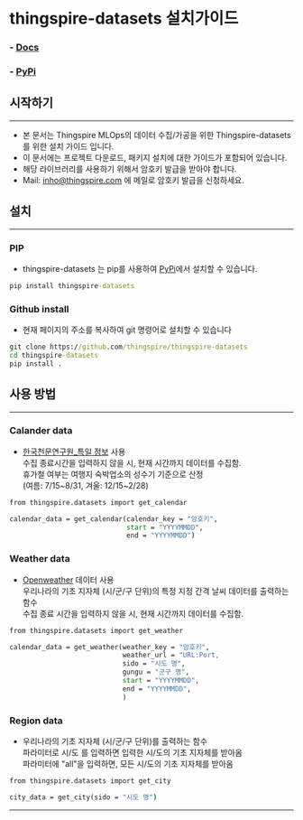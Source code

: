 # thingspire-datasets 설치가이드

### - [Docs]()

### - [PyPi](https://pypi.org/project/thingspire-datasets/)

## 시작하기

---

 - 본 문서는 Thingspire MLOps의 데이터 수집/가공을 위한 Thingspire-datasets를 위한 설치 가이드 입니다.
 - 이 문서에는 프로젝트 다운로드, 패키지 설치에 대한 가이드가 포함되어 있습니다.
 - 해당 라이브러리를 사용하기 위해서 암호키 발급을 받아야 합니다.
 - Mail: inho@thingspire.com 에 메일로 암호키 발급을 신청하세요.

## 설치

---

### PIP

   - thingspire-datasets 는 pip를 사용하여 [PyPi]((https://pypi.org/project/thingspire-datasets/))에서 설치할 수 있습니다.

```cmd 
pip install thingspire-datasets
```

### Github install

   - 현재 페이지의 주소를 복사하여 git 명령어로 설치할 수 있습니다

```cmd 
git clone https://github.com/thingspire/thingspire-datasets
cd thingspire-datasets
pip install .
```


## 사용 방법

---

### Calander data

   - [한국천문연구원_특일 정보](https://www.data.go.kr/data/15012690/openapi.do) 사용 <br>
    수집 종료시간을 입력하지 않을 시, 현재 시간까지 데이터를 수집함. <br>
    휴가철 여부는 여행지 숙박업소의 성수기 기준으로 산정 <br>
    (여름: 7/15~8/31, 겨울: 12/15~2/28) <br>

```cmd 
from thingspire.datasets import get_calendar

calendar_data = get_calendar(calendar_key = "암호키",
                             start = "YYYYMMDD", 
                             end = "YYYYMMDD")
```

### Weather data

   - [Openweather](https://openweathermap.org/api) 데이터 사용 <br>
    우리나라의 기초 지자체 (시/군/구 단위)의 특정 지정 간격 날씨 데이터를 출력하는 함수 <br>
    수집 종료 시간을 입력하지 않을 시, 현재 시간까지 데이터를 수집함.

```cmd 
from thingspire.datasets import get_weather

calendar_data = get_weather(weather_key = "암호키", 
                            weather_url = "URL:Port,
                            sido = "시도 명",
                            gungu = "군구 명",
                            start = "YYYYMMDD",
                            end = "YYYYMMDD",
                            )
```

### Region data

   - 우리나라의 기초 지자체 (시/군/구 단위)를 출력하는 함수 <br>
    파라미터로 시/도 를 입력하면 입력한 시/도의 기초 지자체를 받아옴 <br>
    파라미터에 "all"을 입력하면, 모든 시/도의 기초 지자체를 받아옴

```cmd 
from thingspire.datasets import get_city

city_data = get_city(sido = "시도 명")
```

---

